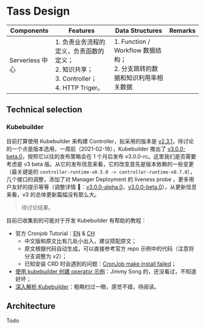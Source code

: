 # Tass Design



| Components      | Features                                                     | Data Structures                                              | Remarks |
| --------------- | ------------------------------------------------------------ | ------------------------------------------------------------ | ------- |
| Serverless 中心 | 1. 负责业务流程的定义，负责函数的定义；<br>2. 知识共享；<br>3. Controller；<br>4. HTTP Triger。 | 1. Function / Workflow 数据结构；<br>2. 分支跳转的数据和知识利用率相关数据 |         |

## Technical selection

### Kubebuilder

目前打算使用 Kubebuilder 来构建 Controller，拟采用的版本是 [v2.3.1](https://github.com/kubernetes-sigs/kubebuilder/releases/tag/v2.3.1)，待讨论的一个点是版本选用，一周前（2021-02-18），Kubebuilder 推出了 [v3.0.0-beta.0](https://github.com/kubernetes-sigs/kubebuilder/releases/tag/v3.0.0-beta.0)，按照它以往的发布策略会在 1 个月后发布 v3.0.0-rc。这里我们是否需要考虑是 v3 beta 版。从它的发布信息来看，它的改变首先是版本依赖的一些变更（最关键是的 `controller-runtime-v0.5.0 -> controller-runtime-v0.7.0`），几个接口的调整，添加了对 Manager Deployment 的 liveness probe ，更多用户友好的提示等等（调整详情 🔎：[v3.0.0-alpha.0](https://github.com/kubernetes-sigs/kubebuilder/releases/tag/v3.0.0-alpha.0)，[v3.0.0-beta.0](https://github.com/kubernetes-sigs/kubebuilder/releases/tag/v3.0.0-beta.0)），从更新信息来看，v3 的总体更新篇幅没有那么大。

> 待讨论结果。

目前已收集到的可能对于开发 Kubebuilder 有帮助的教程：

* 官方 Cronjob Tutorial：[EN](https://book.kubebuilder.io/cronjob-tutorial/cronjob-tutorial.html) & [CH](https://cloudnative.to/kubebuilder/cronjob-tutorial/cronjob-tutorial.html)
  * 中文版和原文比有几处小出入，建议搭配原文；
  * 原文根据代码自动生成，可以直接参考官方 repo 示例中的代码（注意将分支调整为 v2）；
  * 已知安装 CRD 时会遇到的问题：[CronJob make install failed](https://github.com/kubernetes-sigs/kubebuilder/issues/1466)；
* [使用 kubebuilder 创建 operator 示例](https://jimmysong.io/kubernetes-handbook/develop/kubebuilder-example.html)：Jimmy Song 的，还没看过，不知道好坏；
* [深入解析 Kubebuilder](https://juejin.cn/post/6844903952241131534)：粗略扫过一眼，感觉不错，待阅读。

## Architecture

Todo



